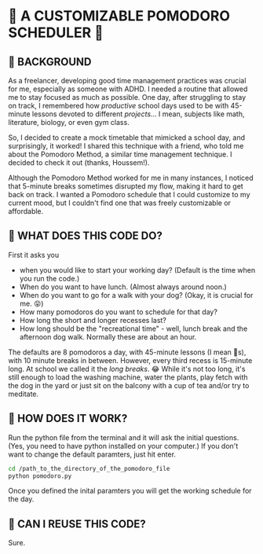 # 🍅 A CUSTOMIZABLE POMODORO SCHEDULER 🍅
## 🍅 BACKGROUND
As a freelancer, developing good time management practices was crucial for me, especially as someone with ADHD. I needed a routine that allowed me to stay focused as much as possible. One day, after struggling to stay on track, I remembered how *productive* school days used to be with 45-minute lessons devoted to different *projects*... I mean, subjects like math, literature, biology, or even gym class.

So, I decided to create a mock timetable that mimicked a school day, and surprisingly, it worked! I shared this technique with a friend, who told me about the Pomodoro Method, a similar time management technique. I decided to check it out (thanks, Houssem!).

Although the Pomodoro Method worked for me in many instances, I noticed that 5-minute breaks sometimes disrupted my flow, making it hard to get back on track. I wanted a Pomodoro schedule that I could customize to my current mood, but I couldn't find one that was freely customizable or affordable.

## 🍅 WHAT DOES THIS CODE DO?
First it asks you
- when you would like to start your working day? (Default is the time when you run the code.)
- When do you want to have lunch. (Almost always around noon.)
- When do you want to go for a walk with your dog? (Okay, it is crucial for me. 😝)
- How many pomodoros do you want to schedule for that day?
- How long the short and longer recesses last?
- How long should be the "recreational time" - well, lunch break and the afternoon dog walk. Normally these are about an hour.

The defaults are 8 pomodoros a day, with 45-minute lessons (I mean 🍅s), with 10 minute breaks in between. However, every third recess is 15-minute long. At school we called it the *long breaks*. 😂 While it's not too long, it's still enough to load the washing machine, water the plants, play fetch with the dog in the yard or just sit on the balcony with a cup of tea and/or try to meditate. 

## 🍅 HOW DOES IT WORK?
Run the python file from the terminal and it will ask the initial questions. (Yes, you need to have python installed on your computer.) If you don't want to change the default paramters, just hit enter. 

```bash
cd /path_to_the_directory_of_the_pomodoro_file
python pomodoro.py
```
Once you defined the inital paramters you will get the working schedule for the day.

## 🍅 CAN I REUSE THIS CODE?
Sure.
